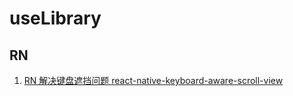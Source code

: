 # useLibrary

## RN
 
 1. [RN 解决键盘遮挡问题 react-native-keyboard-aware-scroll-view](https://github.com/APSL/react-native-keyboard-aware-scroll-view)
